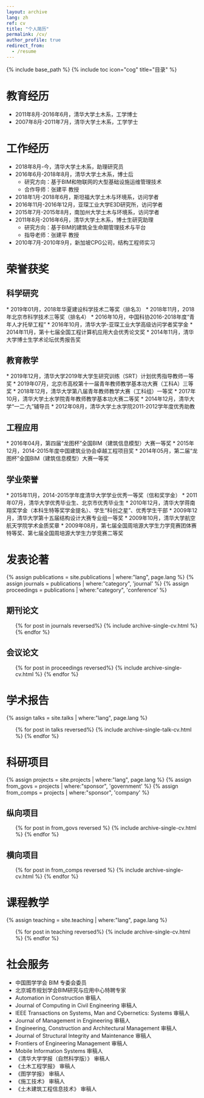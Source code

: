 ```yaml
---
layout: archive
lang: zh
ref: cv
title: "个人简历"
permalink: /cv/
author_profile: true
redirect_from:
  - /resume
---
```


{% include base_path %}
{% include toc icon="cog" title="目录" %}

教育经历
====
* 2011年8月-2016年6月，清华大学土木系，工学博士
* 2007年8月-2011年7月，清华大学土木系，工学学士

工作经历
====
* 2018年8月-今，清华大学土木系，助理研究员
* 2016年6月-2018年8月，清华大学土木系，博士后
  * 研究方向：基于BIM和物联网的大型基础设施运维管理技术
  * 合作导师：张建平 教授
* 2018年1月-2018年6月，斯坦福大学土木与环境系，访问学者
* 2016年11月-2016年12月，亚琛工业大学E3D研究所，访问学者
* 2015年7月-2015年8月，南加州大学土木与环境系，访问学者
* 2011年8月-2016年6月，清华大学土木系，博士生研究助理
  * 研究方向：基于BIM的建筑全生命期管理技术与平台
  * 指导老师：张建平 教授
* 2010年7月-2010年9月，新加坡CPG公司，结构工程师实习

荣誉获奖
====
<h2>科学研究</h2>
* 2019年01月，2018年华夏建设科学技术二等奖（排名3）
* 2018年11月，2018年北京市科学技术三等奖（排名4）
* 2016年10月，中国科协2016-2018年度“青年人才托举工程”
* 2016年10月，清华大学-亚琛工业大学高级访问学者奖学金
* 2014年11月，第十七届全国工程计算机应用大会优秀论文奖
* 2014年11月，清华大学博士生学术论坛优秀报告奖
<h2>教育教学</h2>
* 2019年12月，清华大学2019年大学生研究训练（SRT）计划优秀指导教师一等奖
* 2019年07月，北京市高校第十一届青年教师教学基本功大赛（工科A）三等奖
* 2018年12月，清华大学第八届青年教师教学大赛（工科组）一等奖
* 2017年10月，清华大学土水学院青年教师教学基本功大赛二等奖
* 2014年12月，清华大学“一二·九”辅导员
* 2012年08月，清华大学土水学院2011-2012学年度优秀助教
<h2>工程应用</h2>
* 2016年04月，第四届“龙图杯”全国BIM（建筑信息模型）大赛一等奖
* 2015年12月，2014-2015年度中国建筑业协会卓越工程项目奖
* 2014年05月，第二届“龙图杯”全国BIM（建筑信息模型）大赛一等奖
<h2>学业荣誉</h2>
* 2015年11月，2014-2015学年度清华大学学业优秀一等奖（信和奖学金）
* 2011年07月，清华大学优秀毕业生、北京市优秀毕业生
* 2010年12月，清华大学蒋南翔奖学金（本科生特等奖学金提名）、学生“科创之星”、优秀学生干部
* 2009年12月，清华大学第十五届结构设计大赛专业组一等奖
* 2009年10月，清华大学航空航天学院学术金质奖章
* 2009年08月，第七届全国周培源大学生力学竞赛团体赛特等奖、第七届全国周培源大学生力学竞赛二等奖

发表论著
====
{% assign publications = site.publications | where:"lang", page.lang %}
{% assign journals = publications | where:"category", 'journal' %}
{% assign proceedings = publications | where:"category", 'conference' %}

<h2>期刊论文</h2>
<ul>{% for post in journals reversed%}
  {% include archive-single-cv.html %}
{% endfor %}</ul>
<h2>会议论文</h2>
<ul>{% for post in proceedings reversed%}
  {% include archive-single-cv.html %}
{% endfor %}</ul>
  
学术报告
====
{% assign talks = site.talks | where:"lang", page.lang %}
<ul>{% for post in talks reversed%}
  {% include archive-single-talk-cv.html %}
{% endfor %}</ul>

科研项目
====
{% assign projects = site.projects | where:"lang", page.lang %}
{% assign from_govs = projects | where:"sponsor", 'government' %}
{% assign from_comps = projects | where:"sponsor", 'company' %}
<h2>纵向项目</h2>
<ul>{% for post in from_govs reversed %}
  {% include archive-single-cv.html %}
{% endfor %}</ul>
<h2>横向项目</h2>
<ul>{% for post in from_comps reversed %}
  {% include archive-single-cv.html %}
{% endfor %}</ul>
  
课程教学
====
{% assign teaching = site.teaching | where:"lang", page.lang %}
<ul>{% for post in teaching reversed%}
  {% include archive-single-cv.html %}
{% endfor %}</ul>
  
社会服务
====
* 中国图学学会 BIM 专委会委员
* 北京城市规划学会BIM研究与应用中心特聘专家
* Automation in Construction 审稿人
* Journal of Computing in Civil Engineering 审稿人
* IEEE Transactions on Systems, Man and Cybernetics: Systems 审稿人
* Journal of Management in Engineering 审稿人
* Engineering, Construction and Architectural Management 审稿人
* Journal of Structural Integrity and Maintenance 审稿人
* Frontiers of Engineering Management 审稿人
* Mobile Information Systems 审稿人
* 《清华大学学报（自然科学版）》 审稿人
* 《土木工程学报》 审稿人
* 《图学学报》 审稿人
* 《施工技术》 审稿人
* 《土木建筑工程信息技术》 审稿人
